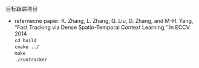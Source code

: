 目标跟踪项目
* refernecne paper:
K. Zhang, L. Zhang, Q. Liu, D. Zhang, and M-H. Yang, “Fast Tracking via Dense Spatio-Temporal Context Learning,” In ECCV 2014  
`cd build`  
`cmake ../`  
`make`  
`./runTracker`  
